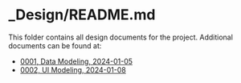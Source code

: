 # _Design/README.md

This folder contains all design documents for the project.
Additional documents can be found at:
- [0001, Data Modeling, 2024-01-05](https://docs.google.com/document/d/1Mdbl_Cy0BgKiq0DGdvOKUqJn-FdgbF0LSVykwf__FY8/edit?pli=1)
- [0002, UI Modeling, 2024-01-08](https://docs.google.com/document/d/1tP63Ob4XPBGlASPHVf1GnNb3hlIkybmWBqJDA61u3J0/edit)
